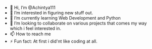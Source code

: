 - 👋 Hi, I’m @Achintya111
- 👀 I’m interested in figuring new stuff out.
- 🌱 I’m currently learning Web Development and Python
- 💞️ I’m looking to collaborate on various projects that comes my way which i feel interested in.
- 📫 How to reach me 
- ⚡ Fun fact: At first i did'nt like coding at all.

<!---
Achintya111/Achintya111 is a ✨ special ✨ repository because its `README.md` (this file) appears on your GitHub profile.
You can click the Preview link to take a look at your changes.
--->
